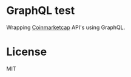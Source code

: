 # GraphQL test

Wrapping [Coinmarketcap](http://www.coinmarketcap.com) API's using GraphQL.

# License

MIT
